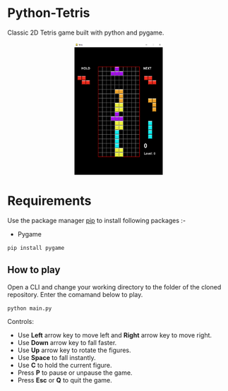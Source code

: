 # Python-Tetris

Classic 2D Tetris game built with python and pygame. 

<p align='center'>
	<img src='app.png' width=200 height=300>
</p>

# Requirements

Use the package manager [pip](https://pip.pypa.io/en/stable/) to install following packages :-
* Pygame

```bash
pip install pygame
```
## How to play

Open a CLI and change your working directory to the folder of the cloned repository. Enter the comamand below to play.

```bash
python main.py
```

Controls:
* Use **Left** arrow key to move left and **Right** arrow key to move right.
* Use **Down** arrow key to fall faster.
* Use **Up** arrow key to rotate the figures.
* Use **Space** to fall instantly.
* Use **C** to hold the current figure.
* Press **P** to pause or unpause the game.
* Press **Esc** or **Q** to quit the game.
